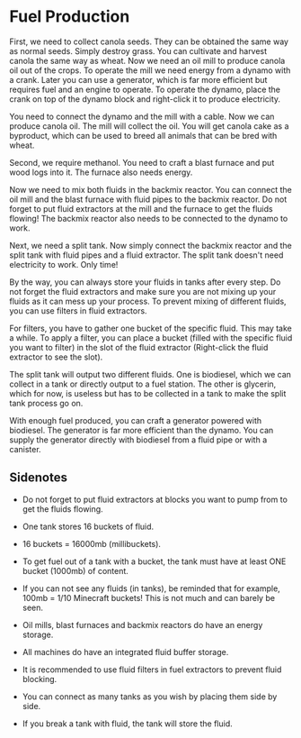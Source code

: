 # Fuel Production

First, we need to collect canola seeds.
They can be obtained the same way as normal seeds. Simply destroy grass.
You can cultivate and harvest canola the same way as wheat.
Now we need an oil mill to produce canola oil out of the crops.
To operate the mill we need energy from a dynamo with a crank.
Later you can use a generator, which is far more efficient but requires fuel and an engine to operate.
To operate the dynamo, place the crank on top of the dynamo block and right-click it to produce electricity.

You need to connect the dynamo and the mill with a cable.
Now we can produce canola oil. The mill will collect the oil.
You will get canola cake as a byproduct, which can be used to breed all animals that can be bred with wheat.

Second, we require methanol.
You need to craft a blast furnace and put wood logs into it.
The furnace also needs energy.

Now we need to mix both fluids in the backmix reactor. You can connect the oil mill and the blast furnace with fluid pipes to the backmix reactor.
Do not forget to put fluid extractors at the mill and the furnace to get the fluids flowing!
The backmix reactor also needs to be connected to the dynamo to work.

Next, we need a split tank.
Now simply connect the backmix reactor and the split tank with fluid pipes and a fluid extractor.
The split tank doesn't need electricity to work.
Only time!

By the way, you can always store your fluids in tanks after every step.
Do not forget the fluid extractors and make sure you are not mixing up your fluids as it can mess up your process.
To prevent mixing of different fluids, you can use filters in fluid extractors.

For filters, you have to gather one bucket of the specific fluid.
This may take a while.
To apply a filter, you can place a bucket (filled with the specific fluid you want to filter) in the slot of the fluid extractor (Right-click the fluid extractor to see the slot).

The split tank will output two different fluids.
One is biodiesel, which we can collect in a tank or directly output to a fuel station.
The other is glycerin, which for now, is useless but has to be collected in a tank to make the split tank process go on.  

With enough fuel produced, you can craft a generator powered with biodiesel.
The generator is far more efficient than the dynamo.
You can supply the generator directly with biodiesel from a fluid pipe or with a canister.

## Sidenotes

- Do not forget to put fluid extractors at blocks you want to pump from to get the fluids flowing.

- One tank stores 16 buckets of fluid.

- 16 buckets = 16000mb (millibuckets).

- To get fuel out of a tank with a bucket, the tank must have at least ONE bucket (1000mb) of content.

- If you can not see any fluids (in tanks), be reminded that for example, 100mb = 1/10 Minecraft buckets! This is not much and can barely be seen.

- Oil mills, blast furnaces and backmix reactors do have an energy storage.

- All machines do have an integrated fluid buffer storage.

- It is recommended to use fluid filters in fuel extractors to prevent fluid blocking.

- You can connect as many tanks as you wish by placing them side by side.

- If you break a tank with fluid, the tank will store the fluid.
